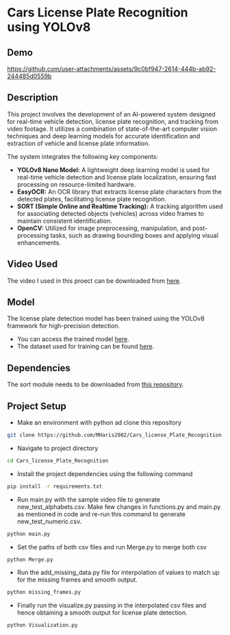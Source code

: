 # Cars License Plate Recognition using YOLOv8
## Demo


https://github.com/user-attachments/assets/9c0bf947-2614-444b-ab92-244485d0559b




## Description

This project involves the development of an AI-powered system designed for real-time vehicle detection, license plate recognition, and tracking from video footage. It utilizes a combination of state-of-the-art computer vision techniques and deep learning models for accurate identification and extraction of vehicle and license plate information.

The system integrates the following key components:

- **YOLOv8 Nano Model:** A lightweight deep learning model is used for real-time vehicle detection and license plate localization, ensuring fast processing on resource-limited hardware.
- **EasyOCR:** An OCR library that extracts license plate characters from the detected plates, facilitating license plate recognition.
- **SORT (Simple Online and Realtime Tracking):** A tracking algorithm used for associating detected objects (vehicles) across video frames to maintain consistent identification.
- **OpenCV:** Utilized for image preprocessing, manipulation, and post-processing tasks, such as drawing bounding boxes and applying visual enhancements.


## Video Used

The video I used in this proect can be downloaded from [here](https://www.pexels.com/video/vehicles-traveling-on-daytime-8321860/).

## Model

The license plate detection model has been trained using the YOLOv8 framework for high-precision detection. 
- You can access the trained model [here](https://github.com/MHaris2002/Cars_license_Plate_Recognition/tree/main/model). 
- The dataset used for training can be found [here](https://universe.roboflow.com/roboflow-universe-projects/license-plate-recognition-rxg4e/dataset/4).

## Dependencies

The sort module needs to be downloaded from [this repository](https://github.com/abewley/sort).

## Project Setup

* Make an environment with python ad clone this repository
``` bash
git clone https://github.com/MHaris2002/Cars_license_Plate_Recognition.git
```
* Navigate to project directory
``` bash
cd Cars_license_Plate_Recognition
``` 

* Install the project dependencies using the following command 
```bash
pip install -r requirements.txt
```
* Run main.py with the sample video file to generate new_test_alphabets.csv. Make few changes in functions.py and main.py as mentioned in code and re-run this command to generate new_test_numeric.csv.
``` python
python main.py
```
* Set the paths of both csv files and run Merge.py to merge both csv
``` python
python Merge.py
```
* Run the add_missing_data.py file for interpolation of values to match up for the missing frames and smooth output.
```python
python missing_frames.py
```

* Finally run the visualize.py passing in the interpolated csv files and hence obtaining a smooth output for license plate detection.
```python
python Visualization.py
```
